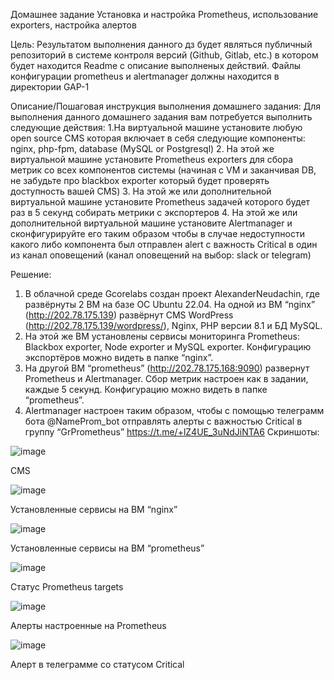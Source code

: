 Домашнее задание
Установка и настройка Prometheus, использование exporters, настройка алертов

Цель:
Результатом выполнения данного дз будет являться публичный репозиторий в системе контроля версий (Github, Gitlab, etc.) в котором будет находится Readme с описание выполненых действий. Файлы конфигурации prometheus и alertmanager должны находится в директории GAP-1

Описание/Пошаговая инструкция выполнения домашнего задания:
Для выполнения данного домашнего задания вам потребуется выполнить следующие действия:
1.На виртуальной машине установите любую open source CMS которая включает в себя следующие компоненты: nginx, php-fpm, database (MySQL or Postgresql)
2. На этой же виртуальной машине установите Prometheus exporters для сбора метрик со всех компонентов системы (начиная с VM и заканчивая DB, не забудьте про blackbox exporter который будет проверять доступность вашей CMS)
3. На этой же или дополнительной виртуальной машине установите Prometheus задачей которого будет раз в 5 секунд собирать метрики с экспортеров
4. На этой же или дополнительной виртуальной машине установите Alertmanager и сконфигурируйте его таким образом чтобы в случае недоступности какого либо компонента был отправлен alert с важность Critical в один из канал оповещений (канал оповещений на выбор: slack or telegram)

Решение:
1. В облачной среде Gcorelabs создан проект AlexanderNeudachin, где развёрнуты 2 ВМ на базе ОС Ubuntu 22.04. На одной из ВМ “nginx” (http://202.78.175.139) развёрнут CMS WordPress (http://202.78.175.139/wordpress/), Nginx, PHP версии 8.1 и БД MySQL.
2. На этой же ВМ установлены сервисы мониторинга Prometheus: Blackbox exporter, Node exporter и MySQL exporter. Конфигурацию экспортёров можно видеть в папке “nginx”.
3. На другой ВМ “prometheus” (http://202.78.175.168:9090)  развернут Prometheus и Alertmanager. Сбор метрик настроен как в задании, каждые 5 секунд. Конфигурацию можно видеть в папке “prometheus”.
4. Alertmanager настроен таким образом, чтобы с помощью телеграмм бота @NameProm_bot отправлять алерты с важностью Critical в группу “GrPrometheus” https://t.me/+lZ4UE_3uNdJiNTA6
Скриншоты:


![image](https://user-images.githubusercontent.com/31159741/172143581-0782b3c4-976b-4170-959c-cbaf412bdf53.png)

CMS


![image](https://user-images.githubusercontent.com/31159741/172143612-2f93b65f-a2e1-4d44-aa0d-3b1e01e73b48.png)

Установленные сервисы на ВМ “nginx”


![image](https://user-images.githubusercontent.com/31159741/172143626-db57338e-8ab6-40da-bacb-8211414decf4.png)

Установленные сервисы на ВМ “prometheus”


![image](https://user-images.githubusercontent.com/31159741/172143645-58cc4517-3cde-43bc-a86f-24384ab65e3a.png)

Статус Prometheus targets


![image](https://user-images.githubusercontent.com/31159741/172143653-cc8083ea-407b-4b3d-be9c-6be33d9d33e5.png)

Алерты настроенные на Prometheus


![image](https://user-images.githubusercontent.com/31159741/172143667-932cc0a4-c8aa-4111-863e-0f53b9b75fb4.png)

Алерт в телеграмме со статусом Critical




